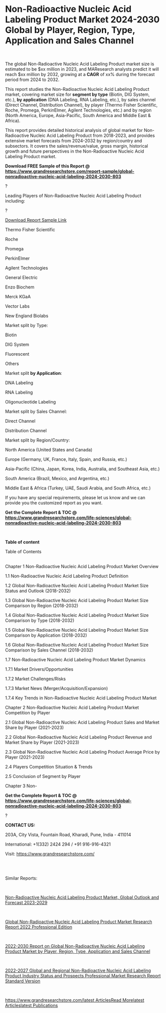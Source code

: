 <h1>Non-Radioactive Nucleic Acid Labeling Product Market 2024-2030 Global by Player, Region, Type, Application and Sales Channel</h1><br/><p>The global Non-Radioactive Nucleic Acid Labeling Product market size is estimated to be $xx million in 2023, and MAResearch analysts predict it will reach $xx million by 2032, growing at a <strong>CAGR</strong> of xx% during the forecast period from 2024 to 2032.</p>
 
 
 
 <p>This report studies the Non-Radioactive Nucleic Acid Labeling Product market, covering market size for <strong>segment by type</strong> (Biotin, DIG System, etc.), <strong>by application</strong> (DNA Labeling, RNA Labeling, etc.), by sales channel (Direct Channel, Distribution Channel), by player (Thermo Fisher Scientific, Roche, Promega, PerkinElmer, Agilent Technologies, etc.) and by region (North America, Europe, Asia-Pacific, South America and Middle East & Africa).</p>
 
 
 
 <p>This report provides detailed historical analysis of global market for Non-Radioactive Nucleic Acid Labeling Product from 2018-2023, and provides extensive market forecasts from 2024-2032 by region/country and subsectors. It covers the sales/revenue/value, gross margin, historical growth and future perspectives in the Non-Radioactive Nucleic Acid Labeling Product market.</p>
 
 
 
 <div><b>Download FREE Sample of this Report @ <a href="https://www.grandresearchstore.com/report-sample/global-nonradioactive-nucleic-acid-labeling-2024-2030-803">https://www.grandresearchstore.com/report-sample/global-nonradioactive-nucleic-acid-labeling-2024-2030-803</a></b></div>
 
 
 
 <p>? </p>
 
 
 
 <p>Leading Players of Non-Radioactive Nucleic Acid Labeling Product including:</p>
 
 
 
 <p>? </p>
 
 
 
 <p><a href="https://www.grandresearchstore.com/mr-admin/report-sample/global-nonradioactive-nucleic-acid-labeling-2024-2030-803">Download Report Sample Link</a></p>
 
 
 
 <p>Thermo Fisher Scientific</p>
 
 
 
 <p>Roche</p>
 
 
 
 <p>Promega</p>
 
 
 
 <p>PerkinElmer</p>
 
 
 
 <p>Agilent Technologies</p>
 
 
 
 <p>General Electric</p>
 
 
 
 <p>Enzo Biochem</p>
 
 
 
 <p>Merck KGaA</p>
 
 
 
 <p>Vector Labs</p>
 
 
 
 <p>New England Biolabs</p>
 
 
 
 <p>Market split by Type:</p>
 
 
 
 <p>Biotin</p>
 
 
 
 <p>DIG System</p>
 
 
 
 <p>Fluorescent</p>
 
 
 
 <p>Others</p>
 
 
 
 <p>Market split <strong>by Application</strong>:</p>
 
 
 
 <p>DNA Labeling</p>
 
 
 
 <p>RNA Labeling</p>
 
 
 
 <p>Oligonucleotide Labeling</p>
 
 
 
 <p>Market split by Sales Channel:</p>
 
 
 
 <p>Direct Channel</p>
 
 
 
 <p>Distribution Channel</p>
 
 
 
 <p>Market split by Region/Country:</p>
 
 
 
 <p>North America (United States and Canada)</p>
 
 
 
 <p>Europe (Germany, UK, France, Italy, Spain, and Russia, etc.)</p>
 
 
 
 <p>Asia-Pacific (China, Japan, Korea, India, Australia, and Southeast Asia, etc.)</p>
 
 
 
 <p>South America (Brazil, Mexico, and Argentina, etc.)</p>
 
 
 
 <p>Middle East & Africa (Turkey, UAE, Saudi Arabia, and South Africa, etc.)</p>
 
 
 
 <p>If you have any special requirements, please let us know and we can provide you the customized report as you want.</p>
 
 
 
 <div><b>Get the Complete Report & TOC @ <a href="https://www.grandresearchstore.com/life-sciences/global-nonradioactive-nucleic-acid-labeling-2024-2030-803">https://www.grandresearchstore.com/life-sciences/global-nonradioactive-nucleic-acid-labeling-2024-2030-803</a></b></div>
 
 
 
 <p><br />
 
 <b>Table of content</b></p>
 
 
 
 <p>Table of Contents<br />
 
 <br />
 
 Chapter 1 Non-Radioactive Nucleic Acid Labeling Product Market Overview<br />
 
 1.1 Non-Radioactive Nucleic Acid Labeling Product Definition<br />
 
 1.2 Global Non-Radioactive Nucleic Acid Labeling Product Market Size Status and Outlook (2018-2032)<br />
 
 1.3 Global Non-Radioactive Nucleic Acid Labeling Product Market Size Comparison by Region (2018-2032)<br />
 
 1.4 Global Non-Radioactive Nucleic Acid Labeling Product Market Size Comparison by Type (2018-2032)<br />
 
 1.5 Global Non-Radioactive Nucleic Acid Labeling Product Market Size Comparison by Application (2018-2032)<br />
 
 1.6 Global Non-Radioactive Nucleic Acid Labeling Product Market Size Comparison by Sales Channel (2018-2032)<br />
 
 1.7 Non-Radioactive Nucleic Acid Labeling Product Market Dynamics<br />
 
 1.7.1 Market Drivers/Opportunities<br />
 
 1.7.2 Market Challenges/Risks<br />
 
 1.7.3 Market News (Merger/Acquisition/Expansion)<br />
 
 1.7.4 Key Trends in Non-Radioactive Nucleic Acid Labeling Product Market<br />
 
 Chapter 2 Non-Radioactive Nucleic Acid Labeling Product Market Competition by Player<br />
 
 2.1 Global Non-Radioactive Nucleic Acid Labeling Product Sales and Market Share by Player (2021-2023)<br />
 
 2.2 Global Non-Radioactive Nucleic Acid Labeling Product Revenue and Market Share by Player (2021-2023)<br />
 
 2.3 Global Non-Radioactive Nucleic Acid Labeling Product Average Price by Player (2021-2023)<br />
 
 2.4 Players Competition Situation & Trends<br />
 
 2.5 Conclusion of Segment by Player<br />
 
 Chapter 3 Non-</p>
 
 
 
 <div><b>Get the Complete Report & TOC @ <a href="https://www.grandresearchstore.com/life-sciences/global-nonradioactive-nucleic-acid-labeling-2024-2030-803">https://www.grandresearchstore.com/life-sciences/global-nonradioactive-nucleic-acid-labeling-2024-2030-803</a></b></div>
 
 
 
 <p>? </p>
 
 
 
 <p><b>CONTACT US:</b><br />
 
 203A, City Vista, Fountain Road, Kharadi, Pune, India - 411014<br />
 
 International: +1(332) 2424 294 / +91 916-916-4321<br />
 
 Visit: <a href="https://www.grandresearchstore.com/">https://www.grandresearchstore.com/</a><br />
 
 <br />
 
 <br />
 
 Similar Reports:<br />
 
 <br />
 
 <a href="https://www.grandresearchstore.com/life-sciences/global-nonradioactive-nucleic-acid-labeling-forecast-2023-2029-65">Non-Radioactive Nucleic Acid Labeling Product Market, Global Outlook and Forecast 2023-2029</a><br />
 
 <br />
 
 <a href="https://www.grandresearchstore.com/life-sciences/global-nonradioactive-nucleic-acid-labeling-2022-218">Global Non-Radioactive Nucleic Acid Labeling Product Market Research Report 2022 Professional Edition</a><br />
 
 <br />
 
 <a href="https://www.grandresearchstore.com/life-sciences/global-on-nonradioactive-nucleic-acid-labeling-2022-2030-745">2022-2030 Report on Global Non-Radioactive Nucleic Acid Labeling Product Market by Player, Region, Type, Application and Sales Channel</a><br />
 
 <br />
 
 <a href="https://www.grandresearchstore.com/life-sciences/global-regional-nonradioactive-nucleic-acid-labeling-2022-2027-103">2022-2027 Global and Regional Non-Radioactive Nucleic Acid Labeling Product Industry Status and Prospects Professional Market Research Report Standard Version</a><br />
 
 <br />
 
 <a href="https://gyeongbokgung.com">https://www.grandresearchstore.com/</a><a href="https://hallyeomaritime.com">latest Articles</a><a href="https://jingwansa.com">Read More</a><a href="https://nguoiviet.jp/">latest Articles</a><a href="https://www.intelmarketresearch.com/">latest Publications</a></p>